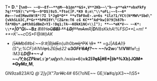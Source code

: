 T* **D**.^ **[`%nO~~ ~~U~~Ef~~**@M~~b1@n**&S+,V**2Kb~~\"h~~p**ek**vbxFkFy
7q!**S9)\"v**b~~9*DS)9z5.*fto{]F.*K9
0;n\"\\*oFL;~~t~~6*	
#e~~!vd]MewVW!R*!7I
l*JgO*O**
**vTbF8oE-.u+6s	*ilz?1/YCt(N*MW%*Sbd\"{vkhSLUJC,F*Gr**hPHI8Y\"(Z&rm:T6
cG
KC**^Ad*kw[O?9[h87h-fA*HDs*.p#thOidBmZ=YI-!Dq1;7A~~KOkK1NC=\\[^);
**~~*eK*V~~ ~~K*:	\\*`*+|0\"Q*i~~Bz** *l**I**WH~~oQ**BB)** ** **LD**f**mAm~~R|**D**N*8sKk*hA!%FSG**L=**m*!* * **=K'~~c*OS*F@*l#l)AK*
* *[~~|AM~~b6#b~~{~~:~~9:#|B*j~~ldE~~n{uIh0b~~mIj^PX~~ ~~\\9~~* **	=gJ|**A*&~~A~~)!~~}~~(S\"y;%CF}A~~'~~NV~~qrL~~Z~~C|u}~~*22** **u3*GF~~t'6Af~~?~~ ~~!v*2w**o\"M**VW**f~~u\"_j~~
:M*3:**LD@+~~ ~~J~~ ~~/Y;**b(Z**Pkw**Ls'**p^.u~~{~~y**x*h./waia~~=6~~(w**k2~~)7q&|#E*|}b*%~~Xb}JQ~~M* *OyM~~z,M**,
	
GN9za823A!Q
*@`2]y]X\"7ar~~W~~c*4#
65{?oNE~~
GE;V**a**#q/pX3~~I\\S5+